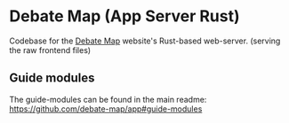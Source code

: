# Debate Map (App Server Rust)

Codebase for the [Debate Map](https://debatemap.app) website's Rust-based web-server. (serving the raw frontend files)

## Guide modules

The guide-modules can be found in the main readme: https://github.com/debate-map/app#guide-modules